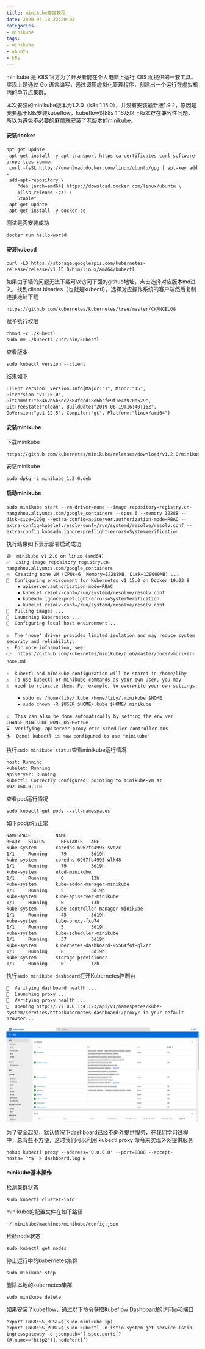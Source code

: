 ```yaml
---
title: minikube安装教程
date: 2020-04-18 22:20:02
categories:
- minikube
tags:
- minikube
- ubuntu
- k8s
---
```


minikube 是 K8S 官方为了开发者能在个人电脑上运行 K8S 而提供的一套工具。实现上是通过 Go 语言编写，通过调用虚拟化管理程序，创建出一个运行在虚拟机内的单节点集群。

<!-- more -->

本次安装的minikube版本为1.2.0（k8s 1.15.0），并没有安装最新版1.9.2，原因是我要基于k8s安装kubeflow，kubeflow对k8s 1.16及以上版本存在兼容性问题，所以为避免不必要的麻烦就安装了老版本的minikube。

#### 安装docker

```
apt-get update
 apt-get install -y apt-transport-https ca-certificates curl software-properties-common
 curl -fsSL https://download.docker.com/linux/ubuntu/gpg | apt-key add -
 add-apt-repository \
    "deb [arch=amd64] https://download.docker.com/linux/ubuntu \
    $(lsb_release -cs) \
    Stable"
 apt-get update
 apt-get install -y docker-ce
```

测试是否安装成功

```
docker run hello-world
```

#### 安装kubectl

```
curl -LO https://storage.googleapis.com/kubernetes-release/release/v1.15.0/bin/linux/amd64/kubectl
```

如果由于墙的问题无法下载可以访问下面的github地址，点击选择对应版本md进入，找到client binaries（也就是kubectl），选择对应操作系统的客户端然后复制连接地址下载

```
https://github.com/kubernetes/kubernetes/tree/master/CHANGELOG
```

赋予执行权限

```
chmod +x ./kubectl
sudo mv ./kubectl /usr/bin/kubectl
```

查看版本

```
sudo kubectl version --client
```

结果如下

```
Client Version: version.Info{Major:"1", Minor:"15", GitVersion:"v1.15.0", GitCommit:"e8462b5b5dc2584fdcd18e6bcfe9f1e4d970a529", GitTreeState:"clean", BuildDate:"2019-06-19T16:40:16Z", GoVersion:"go1.12.5", Compiler:"gc", Platform:"linux/amd64"}
```

#### 安装minikube

下载minikube

```
https://github.com/kubernetes/minikube/releases/download/v1.2.0/minikube_1.2.0.deb
```

安装minikube

```
sudo dpkg -i minikube_1.2.0.deb
```

#### 启动minikube

```
sudo minikube start --vm-driver=none --image-repository=registry.cn-hangzhou.aliyuncs.com/google_containers --cpus 6 --memory 12288 --disk-size=120g --extra-config=apiserver.authorization-mode=RBAC --extra-config=kubelet.resolv-conf=/run/systemd/resolve/resolv.conf --extra-config kubeadm.ignore-preflight-errors=SystemVerification
```

执行结果如下表示部署启动成功

```
😄  minikube v1.2.0 on linux (amd64)
✅  using image repository registry.cn-hangzhou.aliyuncs.com/google_containers
🔥  Creating none VM (CPUs=6, Memory=12288MB, Disk=120000MB) ...
🐳  Configuring environment for Kubernetes v1.15.0 on Docker 19.03.8
    ▪ apiserver.authorization-mode=RBAC
    ▪ kubelet.resolv-conf=/run/systemd/resolve/resolv.conf
    ▪ kubeadm.ignore-preflight-errors=SystemVerification
    ▪ kubelet.resolv-conf=/run/systemd/resolve/resolv.conf
🚜  Pulling images ...
🚀  Launching Kubernetes ... 
🤹  Configuring local host environment ...

⚠️  The 'none' driver provides limited isolation and may reduce system security and reliability.
⚠️  For more information, see:
👉  https://github.com/kubernetes/minikube/blob/master/docs/vmdriver-none.md

⚠️  kubectl and minikube configuration will be stored in /home/liby
⚠️  To use kubectl or minikube commands as your own user, you may
⚠️  need to relocate them. For example, to overwrite your own settings:

    ▪ sudo mv /home/liby/.kube /home/liby/.minikube $HOME
    ▪ sudo chown -R $USER $HOME/.kube $HOME/.minikube

💡  This can also be done automatically by setting the env var CHANGE_MINIKUBE_NONE_USER=true
⌛  Verifying: apiserver proxy etcd scheduler controller dns
🏄  Done! kubectl is now configured to use "minikube"
```

执行`sudo minikube status`查看minikube运行情况

```
host: Running
kubelet: Running
apiserver: Running
kubectl: Correctly Configured: pointing to minikube-vm at 192.168.0.110
```

查看pod运行情况

```
sudo kubectl get pods --all-namespaces
```

如下pod运行正常

```
NAMESPACE         NAME                                                           READY   STATUS      RESTARTS   AGE
kube-system       coredns-6967fb4995-svq2c                                       1/1     Running     79         3d19h
kube-system       coredns-6967fb4995-wlk48                                       1/1     Running     79         3d19h
kube-system       etcd-minikube                                                  1/1     Running     0          13h
kube-system       kube-addon-manager-minikube                                    1/1     Running     5          3d19h
kube-system       kube-apiserver-minikube                                        1/1     Running     0          13h
kube-system       kube-controller-manager-minikube                               1/1     Running     45         3d19h
kube-system       kube-proxy-fxp74                                               1/1     Running     5          3d19h
kube-system       kube-scheduler-minikube                                        1/1     Running     37         3d19h
kube-system       kubernetes-dashboard-95564f4f-ql2zr                            1/1     Running     8          3d19h
kube-system       storage-provisioner                                            1/1     Running     0          12h
```

执行`sudo minikube dashboard`打开Kubernetes控制台

```
🤔  Verifying dashboard health ...
🚀  Launching proxy ...
🤔  Verifying proxy health ...
🎉  Opening http://127.0.0.1:41123/api/v1/namespaces/kube-system/services/http:kubernetes-dashboard:/proxy/ in your default browser...
```

![](/images/media/选区_084.png)

为了安全起见，默认情况下dashboard已经不向外提供服务，在我们学习过程中，总有些不方便，这时我们可以利用 kubectl proxy 命令来实现外网提供服务

```
nohup kubectl proxy --address='0.0.0.0' --port=8888 --accept-hosts='^*$' > dashboard.log &
```

#### minikube基本操作

检测集群状态

```
sudo kubectl cluster-info
```

minikube的配置文件在如下路径

```
~/.minikube/machines/minikube/config.json
```

检验node状态

```
sudo kubectl get nodes
```

停止运行中的kubernetes集群

```
sudo minikube stop
```

删除本地的kubernetes集群

```
sudo minikube delete
```

如果安装了kubeflow，通过以下命令获取Kubeflow Dashboard的访问ip和端口

```
export INGRESS_HOST=$(sudo minikube ip)
export INGRESS_PORT=$(sudo kubectl -n istio-system get service istio-ingressgateway -o jsonpath='{.spec.ports[?(@.name=="http2")].nodePort}’)
```